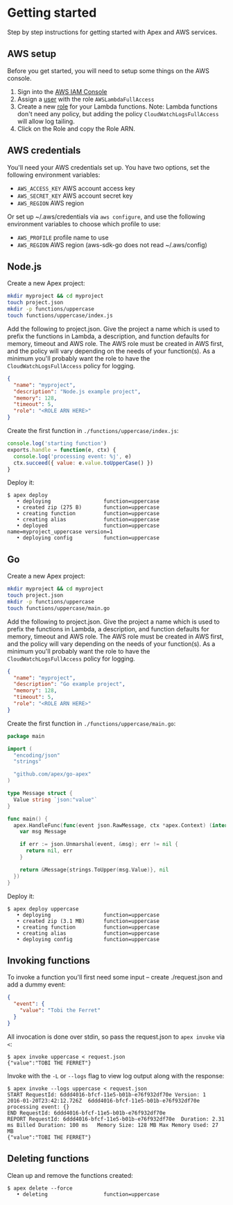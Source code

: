 
# Getting started

Step by step instructions for getting started with Apex and AWS services.

## AWS setup

Before you get started, you will need to setup some things on the AWS console.

1. Sign into the [AWS IAM Console](https://console.aws.amazon.com/iam/home#home)
2. Assign a [user](https://console.aws.amazon.com/iam/home#users) with the role `AWSLambdaFullAccess`
3. Create a new [role](https://console.aws.amazon.com/iam/home#roles) for your Lambda functions.
Note: Lambda functions don't need any policy, but adding the policy `CloudWatchLogsFullAccess` will allow log tailing.
4. Click on the Role and copy the Role ARN.


## AWS credentials

You'll need your AWS credentials set up. You have two options, set the following environment variables:

- `AWS_ACCESS_KEY` AWS account access key
- `AWS_SECRET_KEY` AWS account secret key
- `AWS_REGION` AWS region

Or set up ~/.aws/credentials via `aws configure`, and use the following environment variables to choose which profile to use:

- `AWS_PROFILE` profile name to use
- `AWS_REGION` AWS region (aws-sdk-go does not read ~/.aws/config)

## Node.js

Create a new Apex project:

```sh
mkdir myproject && cd myproject
touch project.json
mkdir -p functions/uppercase
touch functions/uppercase/index.js
```

Add the following to project.json. Give the project a name which is used to prefix the functions in Lambda, a description, and function defaults for memory, timeout and AWS role. The AWS role must be created in AWS first, and the policy will vary depending on the needs of your function(s). As a minimum you'll probably want the role to have the `CloudWatchLogsFullAccess` policy for logging.

```json
{
  "name": "myproject",
  "description": "Node.js example project",
  "memory": 128,
  "timeout": 5,
  "role": "<ROLE ARN HERE>"
}
```

Create the first function in `./functions/uppercase/index.js`:

```js
console.log('starting function')
exports.handle = function(e, ctx) {
  console.log('processing event: %j', e)
  ctx.succeed({ value: e.value.toUpperCase() })
}
```

Deploy it:

```
$ apex deploy
   • deploying                 function=uppercase
   • created zip (275 B)       function=uppercase
   • creating function         function=uppercase
   • creating alias            function=uppercase
   • deployed                  function=uppercase name=myproject_uppercase version=1
   • deploying config          function=uppercase
```

## Go

Create a new Apex project:

```sh
mkdir myproject && cd myproject
touch project.json
mkdir -p functions/uppercase
touch functions/uppercase/main.go
```

Add the following to project.json. Give the project a name which is used to prefix the functions in Lambda, a description, and function defaults for memory, timeout and AWS role. The AWS role must be created in AWS first, and the policy will vary depending on the needs of your function(s). As a minimum you'll probably want the role to have the `CloudWatchLogsFullAccess` policy for logging.

```json
{
  "name": "myproject",
  "description": "Go example project",
  "memory": 128,
  "timeout": 5,
  "role": "<ROLE ARN HERE>"
}
```

Create the first function in `./functions/uppercase/main.go`:
```go
package main

import (
  "encoding/json"
  "strings"

  "github.com/apex/go-apex"
)

type Message struct {
  Value string `json:"value"`
}

func main() {
  apex.HandleFunc(func(event json.RawMessage, ctx *apex.Context) (interface{}, error) {
    var msg Message

    if err := json.Unmarshal(event, &msg); err != nil {
      return nil, err
    }

    return &Message{strings.ToUpper(msg.Value)}, nil
  })
}

```


Deploy it:

```
$ apex deploy uppercase                                 
   • deploying                 function=uppercase
   • created zip (3.1 MB)      function=uppercase
   • creating function         function=uppercase
   • creating alias            function=uppercase
   • deploying config          function=uppercase
```

## Invoking functions

To invoke a function you'll first need some input – create ./request.json and add a dummy event:

```json
{
  "event": {
    "value": "Tobi the Ferret"
  }
}
```

All invocation is done over stdin, so pass the request.json to `apex invoke` via `<`:

```
$ apex invoke uppercase < request.json
{"value":"TOBI THE FERRET"}
```

Invoke with the `-L` or `--logs` flag to view log output along with the response:

```
$ apex invoke --logs uppercase < request.json
START RequestId: 6ddd4016-bfcf-11e5-b01b-e76f932df70e Version: 1
2016-01-20T23:42:12.726Z  6ddd4016-bfcf-11e5-b01b-e76f932df70e  processing event: {}
END RequestId: 6ddd4016-bfcf-11e5-b01b-e76f932df70e
REPORT RequestId: 6ddd4016-bfcf-11e5-b01b-e76f932df70e  Duration: 2.31 ms Billed Duration: 100 ms   Memory Size: 128 MB Max Memory Used: 27 MB  
{"value":"TOBI THE FERRET"}
```

## Deleting functions

Clean up and remove the functions created:

```
$ apex delete --force
   • deleting                  function=uppercase
```
